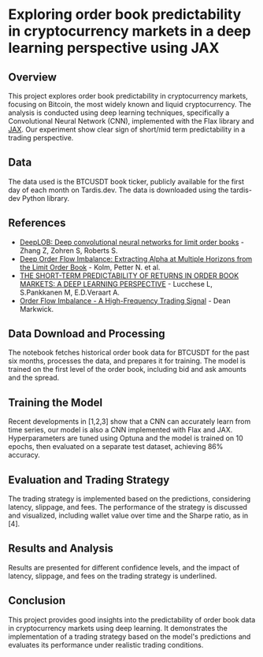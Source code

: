 # Exploring order book predictability in cryptocurrency markets in a deep learning perspective using JAX

## Overview

This project explores order book predictability in cryptocurrency markets, focusing on Bitcoin, the most widely known and liquid cryptocurrency. The analysis is conducted using deep learning techniques, specifically a Convolutional Neural Network (CNN), implemented with the Flax library and [JAX](https://jax.readthedocs.io/en/latest/).
Our experiment show clear sign of short/mid term predictability in a trading perspective.

## Data

The data used is the BTCUSDT book ticker, publicly available for the first day of each month on Tardis.dev. The data is downloaded using the tardis-dev Python library. 

## References

- [DeepLOB: Deep convolutional neural networks for limit order books](https://arxiv.org/abs/1808.03668) - Zhang Z, Zohren S, Roberts S.
- [Deep Order Flow Imbalance: Extracting Alpha at Multiple Horizons from the Limit Order Book](https://papers.ssrn.com/sol3/papers.cfm?abstract_id=3900141) - Kolm, Petter N. et al.
- [THE SHORT-TERM PREDICTABILITY OF RETURNS IN ORDER BOOK MARKETS: A DEEP LEARNING PERSPECTIVE](https://arxiv.org/pdf/2211.13777.pdf) - Lucchese L, S.Pankkanen M, E.D.Veraart A.
- [Order Flow Imbalance - A High-Frequency Trading Signal](https://dm13450.github.io/2022/02/02/Order-Flow-Imbalance.html) - Dean Markwick.

## Data Download and Processing

The notebook fetches historical order book data for BTCUSDT for the past six months, processes the data, and prepares it for training. The model is trained on the first level of the order book, including bid and ask amounts and the spread.

## Training the Model

Recent developments in [1,2,3] show that a CNN can accurately learn from time series, our model is also a CNN implemented with Flax and JAX. Hyperparameters are tuned using Optuna and the model is trained on 10 epochs, then evaluated on a separate test dataset, achieving 86% accuracy.

## Evaluation and Trading Strategy
The trading strategy is implemented based on the predictions, considering latency, slippage, and fees. The performance of the strategy is discussed and visualized, including wallet value over time and the Sharpe ratio, as in [4].

## Results and Analysis

Results are presented for different confidence levels, and the impact of latency, slippage, and fees on the trading strategy is underlined.

## Conclusion

This project provides good insights into the predictability of order book data in cryptocurrency markets using deep learning. It demonstrates the implementation of a trading strategy based on the model's predictions and evaluates its performance under realistic trading conditions.
